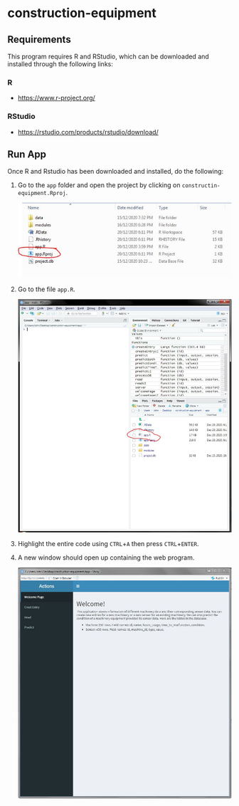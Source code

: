 # construction-equipment

## Requirements

This program requires R and RStudio, which can be downloaded and installed
through the following links:

### R

- <https://www.r-project.org/>

### RStudio

- <https://rstudio.com/products/rstudio/download/>

## Run App

Once R and Rstudio has been downloaded and installed, do the following:

1. Go to the `app` folder and open the project by clicking on `constructin-equipment.Rproj`.

    ![Open project](images/1-open-project.JPG)

2. Go to the file `app.R`.

     ![Open app](images/2-app.JPG)
     

3. Highlight the entire code using `CTRL`+`A` then press `CTRL`+`ENTER`.

4. A new window should open up containing the web program.


    ![Web program](images/4-web.JPG)
 
